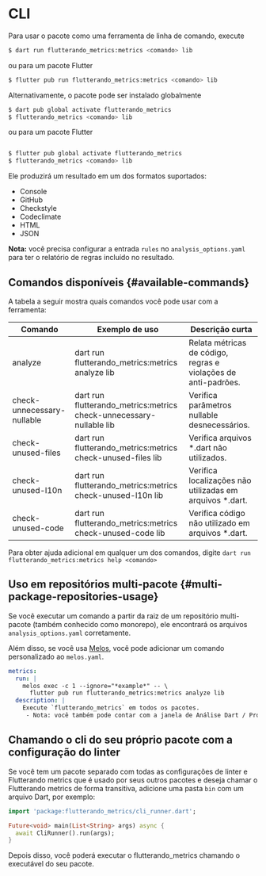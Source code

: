# CLI

Para usar o pacote como uma ferramenta de linha de comando, execute

```sh
$ dart run flutterando_metrics:metrics <comando> lib
```
ou para um pacote Flutter

```sh
$ flutter pub run flutterando_metrics:metrics <comando> lib
```

Alternativamente, o pacote pode ser instalado globalmente

```sh
$ dart pub global activate flutterando_metrics
$ flutterando_metrics <comando> lib
```

ou para um pacote Flutter

```sh

$ flutter pub global activate flutterando_metrics
$ flutterando_metrics <comando> lib

```

Ele produzirá um resultado em um dos formatos suportados:

- Console
- GitHub
- Checkstyle
- Codeclimate
- HTML
- JSON

**Nota:** você precisa configurar a entrada `rules` no `analysis_options.yaml` para ter o relatório de regras incluído no resultado.

## Comandos disponíveis {#available-commands}

A tabela a seguir mostra quais comandos você pode usar com a ferramenta:

| Comando                    | Exemplo de uso                                                     | Descrição curta                                           |
| -------------------------- | ------------------------------------------------------------------ | --------------------------------------------------------- |
| analyze                    | dart run flutterando_metrics:metrics analyze lib                     | Relata métricas de código, regras e violações de anti-padrões. |
| check-unnecessary-nullable | dart run flutterando_metrics:metrics check-unnecessary-nullable lib  | Verifica parâmetros nullable desnecessários.               |
| check-unused-files         | dart run flutterando_metrics:metrics check-unused-files lib          | Verifica arquivos \*.dart não utilizados.                  |
| check-unused-l10n          | dart run flutterando_metrics:metrics check-unused-l10n lib           | Verifica localizações não utilizadas em arquivos *.dart.   |
| check-unused-code          | dart run flutterando_metrics:metrics check-unused-code lib           | Verifica código não utilizado em arquivos *.dart.          |

Para obter ajuda adicional em qualquer um dos comandos, digite `dart run flutterando_metrics:metrics help <comando>`

## Uso em repositórios multi-pacote {#multi-package-repositories-usage}

Se você executar um comando a partir da raiz de um repositório multi-pacote (também conhecido como monorepo), ele encontrará os arquivos `analysis_options.yaml` corretamente.

Além disso, se você usa [Melos](https://pub.dev/packages/melos), você pode adicionar um comando personalizado ao `melos.yaml`.

```yaml title="melos.yaml"
metrics:
  run: |
    melos exec -c 1 --ignore="*example*" -- \
      flutter pub run flutterando_metrics:metrics analyze lib
  description: |
    Execute `flutterando_metrics` em todos os pacotes.
     - Nota: você também pode contar com a janela de Análise Dart / Problemas do seu IDE.
```

## Chamando o cli do seu próprio pacote com a configuração do linter

Se você tem um pacote separado com todas as configurações de linter e Flutterando metrics que é usado por seus outros pacotes e deseja chamar o Flutterando metrics de forma transitiva, adicione uma pasta `bin` com um arquivo Dart, por exemplo:

```dart metrics.dart
import 'package:flutterando_metrics/cli_runner.dart';

Future<void> main(List<String> args) async {
  await CliRunner().run(args);
}
```

Depois disso, você poderá executar o flutterando_metrics chamando o executável do seu pacote.
